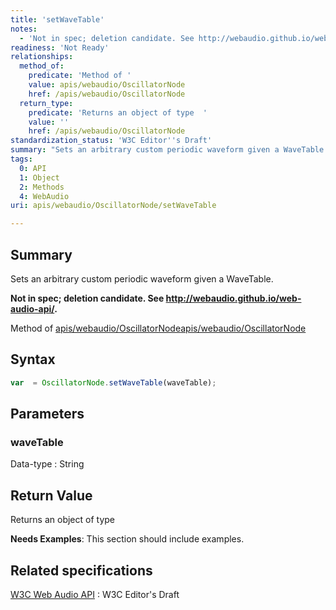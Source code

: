 ```yaml
---
title: 'setWaveTable'
notes:
  - 'Not in spec; deletion candidate. See http://webaudio.github.io/web-audio-api/.'
readiness: 'Not Ready'
relationships:
  method_of:
    predicate: 'Method of '
    value: apis/webaudio/OscillatorNode
    href: /apis/webaudio/OscillatorNode
  return_type:
    predicate: 'Returns an object of type  '
    value: ''
    href: /apis/webaudio/OscillatorNode
standardization_status: 'W3C Editor''s Draft'
summary: "Sets an arbitrary custom periodic waveform given a WaveTable.\n"
tags:
  0: API
  1: Object
  2: Methods
  4: WebAudio
uri: apis/webaudio/OscillatorNode/setWaveTable

---
```

## Summary

Sets an arbitrary custom periodic waveform given a WaveTable.

**Not in spec; deletion candidate. See <http://webaudio.github.io/web-audio-api/>.**

Method of [apis/webaudio/OscillatorNode](/apis/webaudio/OscillatorNode)[apis/webaudio/OscillatorNode](/apis/webaudio/OscillatorNode)

## Syntax

``` js
var  = OscillatorNode.setWaveTable(waveTable);
```

## Parameters

### waveTable

 Data-type
:   String

## Return Value

Returns an object of type

**Needs Examples**: This section should include examples.

## Related specifications

[W3C Web Audio API](http://webaudio.github.io/web-audio-api/)
:   W3C Editor's Draft
